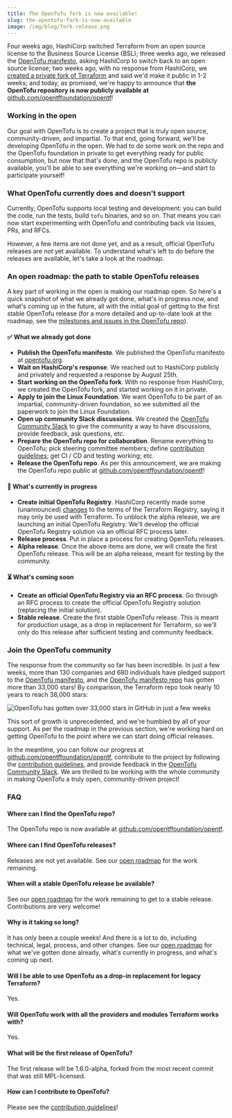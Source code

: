 ```yaml
---
title: The OpenTofu fork is now available!
slug: the-opentofu-fork-is-now-available
image: /img/blog/fork-release.png
---
```


Four weeks ago, HashiCorp switched Terraform from an open source license to the Business Source License (BSL); three weeks ago, we released the [OpenTofu manifesto](/manifesto), asking HashiCorp to switch back to an open source license; two weeks ago, with no response from HashiCorp, we [created a private fork of Terraform](/blog/opentofu-announces-fork-of-terraform) and said we'd make it public in 1-2 weeks; and today, as promised, we're happy to announce that **the OpenTofu repository is now publicly available at** [github.com/opentffoundation/opentf](https://github.com/opentffoundation/opentf)!

<!--truncate-->

### Working in the open

Our goal with OpenTofu is to create a project that is truly open source, community-driven, and impartial. To that end, going forward, we'll be developing OpenTofu in the open. We had to do some work on the repo and the OpenTofu foundation in private to get everything ready for public consumption, but now that that's done, and the OpenTofu repo is publicly available, you'll be able to see everything we're working on—and start to participate yourself!

### What OpenTofu currently does and doesn't support

Currently, OpenTofu supports local testing and development: you can build the code, run the tests, build `tofu` binaries, and so on. That means you can now start experimenting with OpenTofu and contributing back via Issues, PRs, and RFCs.

However, a few items are not done yet, and as a result, official OpenTofu releases are _not_ yet available. To understand what's left to do before the releases are available, let's take a look at the roadmap.

### An open roadmap: the path to stable OpenTofu releases

A key part of working in the open is making our roadmap open. So here's a quick snapshot of what we already got done, what's in progress now, and what's coming up in the future, all with the initial goal of getting to the first stable OpenTofu release (for a more detailed and up-to-date look at the roadmap, see the [milestones and issues in the OpenTofu repo](https://github.com/opentffoundation/opentf/milestones)).

#### ✅ What we already got done

- **Publish the OpenTofu manifesto**. We published the OpenTofu manifesto at [opentofu.org](/manifesto).
- **Wait on HashiCorp's response**. We reached out to HashiCorp publicly and privately and requested a response by August 25th.
- **Start working on the OpenTofu fork**. With no response from HashiCorp, we created the OpenTofu fork, and started working on it in private.
- **Apply to join the Linux Foundation**. We want OpenTofu to be part of an impartial, community-driven foundation, so we submitted all the paperwork to join the Linux Foundation.
- **Open up community Slack discussions**. We created the [OpenTofu Community Slack](https://communityinviter.com/apps/opentfcommunity/opentofu) to give the community a way to have discussions, provide feedback, ask questions, etc.
- **Prepare the OpenTofu repo for collaboration**. Rename everything to OpenTofu; pick steering committee members; define [contribution guidelines](https://github.com/opentffoundation/opentf/blob/main/CONTRIBUTING.md); get CI / CD and testing working; etc.
- **Release the OpenTofu repo**. As per this announcement, we are making the OpenTofu repo public at [github.com/opentffoundation/opentf](https://github.com/opentffoundation/opentf)!

#### 🔄 What's currently in progress

- **Create initial OpenTofu Registry**. HashiCorp recently made some (unannounced) [changes](https://github.com/opentffoundation/roadmap/issues/24#issuecomment-1699535216) to the terms of the Terraform Registry, saying it may only be used with Terraform. To unblock the alpha release, we are launching an initial OpenTofu Registry. We'll develop the official OpenTofu Registry solution via an official RFC process later.
- **Release process**. Put in place a process for creating OpenTofu releases.
- **Alpha release**. Once the above items are done, we will create the first OpenTofu release. This will be an alpha release, meant for testing by the community.

#### ⏳ What's coming soon

- **Create an official OpenTofu Registry via an RFC process**. Go through an RFC process to create the official OpenTofu Registry solution (replacing the initial solution).
- **Stable release**. Create the first stable OpenTofu release. This is meant for production usage, as a drop in replacement for Terraform, so we'll only do this release after sufficient testing and community feedback.

### Join the OpenTofu community

The response from the community so far has been incredible. In just a few weeks, more than 130 companies and 680 individuals have pledged support to the [OpenTofu manifesto](/manifesto), and the [OpenTofu manifesto repo](https://github.com/opentffoundation/manifesto) has gotten more than 33,000 stars! By comparison, the Terraform repo took nearly 10 years to reach 38,000 stars:

![OpenTofu has gotten over 33,000 stars in GitHub in just a few weeks](/img/blog/star-history-202395.png)

This sort of growth is unprecedented, and we're humbled by all of your support. As per the roadmap in the previous section, we're working hard on getting OpenTofu to the point where we can start doing official releases.

In the meantime, you can follow our progress at [github.com/opentffoundation/opentf](https://github.com/opentffoundation/opentf), contribute to the project by following the [contribution guidelines](https://github.com/opentffoundation/opentf/blob/main/CONTRIBUTING.md), and provide feedback in the [OpenTofu Community Slack](https://communityinviter.com/apps/opentfcommunity/opentofu). We are thrilled to be working with the whole community in making OpenTofu a truly open, community-driven project!

### FAQ

#### Where can I find the OpenTofu repo?

The OpenTofu repo is now available at [github.com/opentffoundation/opentf](https://github.com/opentffoundation/opentf).

#### Where can I find OpenTofu releases?

Releases are not yet available. See our [open roadmap](#an-open-roadmap-the-path-to-stable-opentofu-releases) for the work remaining.

#### When will a stable OpenTofu release be available?

See our [open roadmap](#an-open-roadmap-the-path-to-stable-opentofu-releases) for the work remaining to get to a stable release. Contributions are very welcome!

#### Why is it taking so long?

It has only been a couple weeks! And there is a lot to do, including technical, legal, process, and other changes. See our [open roadmap](#an-open-roadmap-the-path-to-stable-opentofu-releases) for what we've gotten done already, what's currently in progress, and what's coming up next.

#### Will I be able to use OpenTofu as a drop-in replacement for legacy Terraform?

Yes.

#### Will OpenTofu work with all the providers and modules Terraform works with?

Yes.

#### What will be the first release of OpenTofu?

The first release will be 1.6.0-alpha, forked from the most recent commit that was still MPL-licensed.

#### How can I contribute to OpenTofu?

Please see the [contribution guidelines](https://github.com/opentffoundation/opentf/blob/main/CONTRIBUTING.md)!
